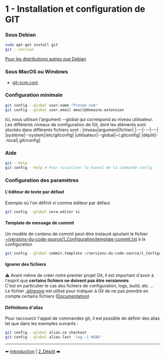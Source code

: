 # 1 - Installation et configuration de GIT

### Sous Debian

```sh
sudo apt-get install git
git --version
```

[Pour les distributions autres que Debian](http://git-scm.com/download/linux)

### Sous MacOS ou Windows
* [git-scm.com](https://git-scm.com)

### Configuration minimale
```sh
git config --global user.name "Prenom nom"
git config --global user.email email@domaine.extension
```

Ici, nous utilison l'argument --global qui correspond au niveau utilisateur.<br/>
Les différents niveaux de configuration de Git, dont les éléments sont stockés dans différents fichiers sont :
|niveau|argument|fichier|
|---|---|---|
|système|--system|/etc/gitconfig|
|utilisateur|--global|~/.gitconfig|
|dépôt|--local|.git/config|

### Aide

```sh
git --help
git config --help # Pour visualiser le manuel de la commande config
```

### Configuration des paramètres

#### L'éditeur de texte par défaut

Exemple où l'on définit _vi_ comme éditeur par défaut
```sh
git config --global core.editor vi
```

#### Template de message de commit

Un modèle de contenu de commit peut-être instauré ajoutant le fichier [~/versions-du-code-source/1_Configuration/template-commit.txt](https://github.com/nicolas-sanch/versions-du-code-source/blob/main/1_Configuration/template-commit.txt) à la configuration

```sh
git config --global commit.template ~/versions-du-code-source/1_Configuration/template-commit.txt
```

#### Ignorer des fichiers
⚠️ Avant même de créer notre premier projet Git, il est important d'avoir à l'esprit que __certains fichiers ne doivent pas être versionnés__<br/>
C'est en particulier le cas des fichiers de configuration, logs, build, etc ... <br/>
Le fichier [.gitignore](https://github.com/nicolas-sanch/versions-du-code-source/blob/main/1_Configuration/.gitignore) est utilisé pour indiquer à Git de ne pas prendre en compte certains fichiers ([Documentation](https://git-scm.com/docs/gitignore))

#### Définitions d'alias

Pour raccourcir l'appel de commandes git, il est possible de définir des alias tel que dans les exemples suivants :
```sh
git config --global alias.co checkout
git config --global alias.last 'log -1 HEAD'
```

---

⬅️ [Introduction](https://github.com/nicolas-sanch/versions-du-code-source/blob/main/README.md) | [2_Dépôt](https://github.com/nicolas-sanch/versions-du-code-source/blob/main/2_Depot/README.md)  ➡️
